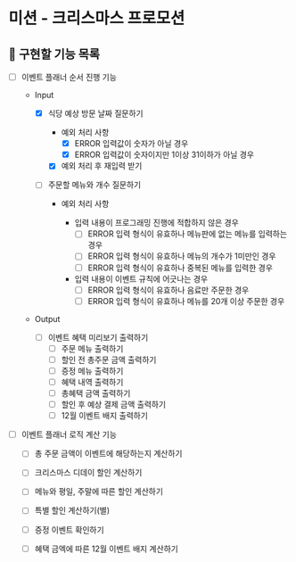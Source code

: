 # 미션 - 크리스마스 프로모션

## 🚀 구현할 기능 목록

- [ ] 이벤트 플래너 순서 진행 기능

  - Input

    - [x] 식당 예상 방문 날짜 질문하기

      - 예외 처리 사항
        - [x] ERROR 입력값이 숫자가 아닐 경우
        - [x] ERROR 입력값이 숫자이지만 1이상 31이하가 아닐 경우
      - [x] 예외 처리 후 재입력 받기

    - [ ] 주문할 메뉴와 개수 질문하기

      - 예외 처리 사항

        - 입력 내용이 프로그래밍 진행에 적합하지 않은 경우
          - [ ] ERROR 입력 형식이 유효하나 메뉴판에 없는 메뉴를 입력하는 경우
          - [ ] ERROR 입력 형식이 유효하나 메뉴의 개수가 1미만인 경우
          - [ ] ERROR 입력 형식이 유효하나 중복된 메뉴를 입력한 경우
        - 입력 내용이 이벤트 규칙에 어긋나는 경우
          - [ ] ERROR 입력 형식이 유효하나 음료만 주문한 경우
          - [ ] ERROR 입력 형식이 유효하나 메뉴를 20개 이상 주문한 경우

  - Output
    - [ ] 이벤트 혜택 미리보기 출력하기
      - [ ] 주문 메뉴 출력하기
      - [ ] 할인 전 총주문 금액 출력하기
      - [ ] 증정 메뉴 출력하기
      - [ ] 혜택 내역 출력하기
      - [ ] 총혜택 금액 출력하기
      - [ ] 할인 후 예상 결제 금액 출력하기
      - [ ] 12월 이벤트 배지 출력하기

- [ ] 이벤트 플래너 로직 계산 기능

  - [ ] 총 주문 금액이 이벤트에 해당하는지 계산하기

  - [ ] 크리스마스 디데이 할인 계산하기
  - [ ] 메뉴와 평일, 주말에 따른 할인 계산하기
  - [ ] 특별 할인 계산하기(별)
  - [ ] 증정 이벤트 확인하기

  - [ ] 혜택 금엑에 따른 12월 이벤트 배지 계산하기
